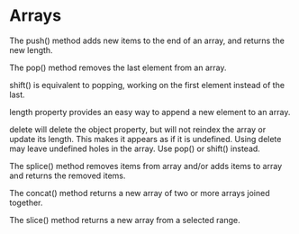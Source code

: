 # Arrays
The push() method adds new items to the end of an array, and returns the new length.

The pop() method removes the last element from an array.

shift() is equivalent to popping, working on the first element instead of the last.

length property provides an easy way to append a new element to an array.

delete will delete the object property, but will not reindex the array or update its length. This makes it appears as if it is undefined.
Using delete may leave undefined holes in the array. Use pop() or shift() instead.

The splice() method removes items from array and/or adds items to array and returns the removed items.

The concat() method returns a new array of two or more arrays joined together.

The slice() method returns a new array from a selected range.